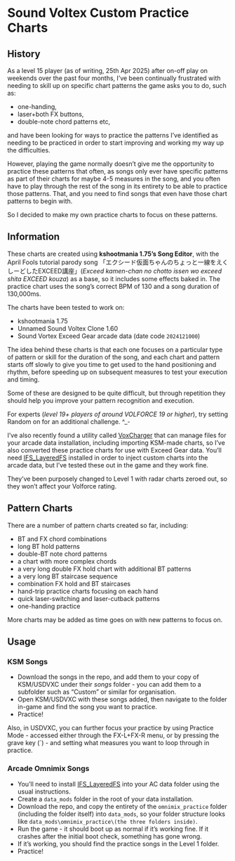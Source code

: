 # Sound Voltex Custom Practice Charts

## History
As a level 15 player (as of writing, 25th Apr 2025) after on-off play on weekends over the past four months, I’ve been continually frustrated with needing to skill up on specific chart patterns the game asks you to do, such as:

- one-handing,
- laser+both FX buttons,
- double-note chord patterns etc, 

and have been looking for ways to practice the patterns I’ve identified as needing to be practiced in order to start improving and working my way up the difficulties.

However, playing the game normally doesn’t give me the opportunity to practice these patterns that often, as songs only ever have specific patterns as part of their charts for maybe 4-5 measures in the song, and you often have to play through the rest of the song in its entirety to be able to practice those patterns. That, and you need to find songs that even have those chart patterns to begin with.

So I decided to make my own practice charts to focus on these patterns.

## Information
These charts are created using **kshootmania 1.75’s Song Editor**, with the April Fools tutorial parody song 「エクシード仮面ちゃんのちょっと一線をえくしーどしたEXCEED講座」(*Exceed kamen-chan no chotto issen wo exceed shita EXCEED kouza*) as a base, so it includes some effects baked in. The practice chart uses the song’s correct BPM of 130 and a song duration of 130,000ms.

The charts have been tested to work on:
- kshootmania 1.75
- Unnamed Sound Voltex Clone 1.60
- Sound Vortex Exceed Gear arcade data (date code `2024121000`)

The idea behind these charts is that each one focuses on a particular type of pattern or skill for the duration of the song, and each chart and pattern starts off slowly to give you time to get used to the hand positioning and rhythm, before speeding up on subsequent measures to test your execution and timing.

Some of these are designed to be quite difficult, but through repetition they should help you improve your pattern recognition and execution.

For experts (*level 19+ players of around VOLFORCE 19 or higher*), try setting Random on for an additional challenge. ^_-

I’ve also recently found a utility called [VoxCharger](https://github.com/SirusDoma/VoxCharger) that can manage files for your arcade data installation, including importing KSM-made charts, so I’ve also converted these practice charts for use with Exceed Gear data. You’ll need [IFS_LayeredFS](https://github.com/mon/ifs_layeredfs) installed in order to inject custom charts into the arcade data, but I’ve tested these out in the game and they work fine.

They’ve been purposely changed to Level 1 with radar charts zeroed out, so they won’t affect your Volforce rating.

## Pattern Charts
There are a number of pattern charts created so far, including:

- BT and FX chord combinations
- long BT hold patterns
- double-BT note chord patterns
- a chart with more complex chords
- a very long double FX hold chart with additional BT patterns
- a very long BT staircase sequence
- combination FX hold and BT staircases
- hand-trip practice charts focusing on each hand
- quick laser-switching and laser-cutback patterns
- one-handing practice

More charts may be added as time goes on with new patterns to focus on.

## Usage

### KSM Songs
- Download the songs in the repo, and add them to your copy of KSM/USDVXC under their *songs* folder - you can add them to a subfolder such as “Custom” or similar for organisation.
- Open KSM/USDVXC with these songs added, then navigate to the folder in-game and find the song you want to practice.
- Practice!

Also, in USDVXC, you can further focus your practice by using Practice Mode - accessed either through the FX-L+FX-R menu, or by pressing the grave key (`) - and setting what measures you want to loop through in practice.

### Arcade Omnimix Songs
- You’ll need to install [IFS_LayeredFS](https://github.com/mon/ifs_layeredfs) into your AC data folder using the usual instructions.
- Create a `data_mods` folder in the root of your data installation.
- Download the repo, and copy the entirety of the `omnimix_practice` folder (including the folder itself) into `data_mods`, so your folder structure looks like `data_mods\omnimix_practice\(the three folders inside)`.
- Run the game - it should boot up as normal if it’s working fine. If it crashes after the initial boot check, something has gone wrong.
- If it’s working, you should find the practice songs in the Level 1 folder.
- Practice!